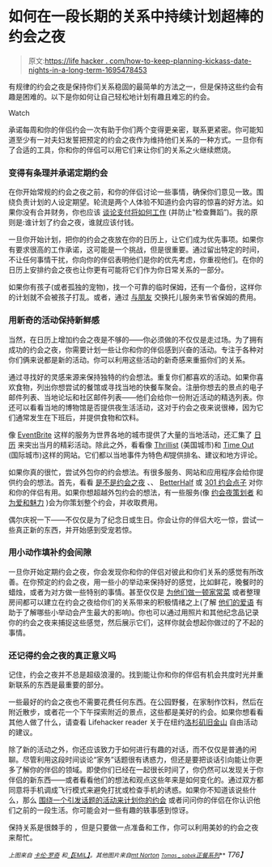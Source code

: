 # 如何在一段长期的关系中持续计划超棒的约会之夜

> 原文:[https://life hacker . com/how-to-keep-planning-kickass-date-nights-in-a-long-term-1695478453](https://lifehacker.com/how-to-keep-planning-kickass-date-nights-in-a-long-term-1695478453)

有规律的约会之夜是保持你们关系稳固的最简单的方法之一，但是保持这些约会有趣是困难的。以下是你如何让自己轻松地计划有趣且难忘的约会。

Watch

承诺每周和你的伴侣约会一次有助于你们两个变得更亲密，联系更紧密。你可能知道至少有一对夫妇发誓把预定的约会之夜作为维持他们关系的一种方式。一旦你有了合适的工具，你和你的伴侣可以用它们来让你们的关系之火继续燃烧。

### **变得有条理并承诺定期约会**

在你开始常规的约会之夜之前，和你的伴侣讨论一些事情，确保你们意见一致。围绕负责计划的人设定期望。轮流是两个人体验不知道约会内容的惊喜的好方法。如果你没有合并财务，你也应该 [谈论支付将如何工作](http://lifehacker.com/how-do-you-handle-the-check-on-dates-1212608928) (并防止“检查舞蹈”)。我的原则是:谁计划了约会之夜，谁就应该付钱。

一旦你开始计划，把你的约会之夜放在你的日历上，让它们成为优先事项。如果你有要求很高的工作承诺，这可能是一个挑战，但是很重要。通过留出特定的时间，不让任何事情干扰，你向你的伴侣表明他们是你的优先考虑，你重视他们。在你的日历上安排约会之夜也让你更有可能将它们作为你日常关系的一部分。

如果你有孩子(或者孤独的宠物)，找一个可靠的临时保姆，还有一个备份，这样你的计划就不会被孩子打乱。或者，通过 [与朋友](http://lifehacker.com/start-a-parenting-co-op-to-save-money-on-babysitting-5993878) 交换托儿服务来节省保姆的费用。

### **用新奇的活动保持新鲜感**

当然，在日历上增加约会之夜是不够的——你必须做的不仅仅是走过场。为了拥有成功的约会之夜，你需要计划一些让你和你的伴侣感到兴奋的活动。专注于各种对你们俩来说都是新的活动。你可以利用这些活动的新奇感来重振你们的关系。

通过寻找好的灵感来源来保持独特的约会想法。重复你们都喜欢的活动。如果你喜欢食物，列出你想尝试的餐馆或寻找当地的快餐车聚会。注册你想去的景点的电子邮件列表、当地论坛和社区邮件列表——他们会给你一份附近活动的精选列表。你还可以看看当地的博物馆是否提供夜生活活动，这对于约会之夜来说很棒，因为它们通常发生在下班后，并提供食物和饮料。

像 [EventBrite](http://eventbrite.com/) 这样的服务为世界各地的城市提供了大量的当地活动，还汇集了 [日历](https://www.eventbrite.com/l/san-francisco-events-calendar-april-2015) 来突出当月的精彩活动。除此之外，看看像 [Thrillist](http://www.thrillist.com/) (美国城市)和 [Time Out](http://www.timeout.com/) (国际城市)这样的网站。它们都以当地事件为特色*和*提供排名、建议和地方评论。

如果你真的很忙，尝试外包你的约会想法。有很多服务、网站和应用程序会给你提供约会的想法。首先，看看 [是不是约会之夜](http://www.itsdatenight.com/) 、、 [BetterHalf](http://applits.com/livepages/BetterHalf.php) 或 [301 约会点子](https://itunes.apple.com/us/app/301-date-ideas/id355828147?mt=8) 对你和你的伴侣有用。如果你想超越外包约会的想法，有一些服务(像 [约会夜策划者](http://www.datenightplanners.com/) 和 [为爱和魅力](http://forloveandcharm.com/romantic-event-planning/) )会为你策划整个约会，并收取费用。

偶尔庆祝一下——不仅仅是为了纪念日或生日。你会让你的伴侣大吃一惊，尝试一些真正新的东西，并开始感到受宠若惊。

### **用小动作填补约会间隙**

一旦你开始定期约会之夜，你会发现你和你的伴侣对彼此和你们关系的感觉有所改善。在你预定的约会之夜，用一些小的举动来保持好的感觉，比如鲜花，晚餐时的蜡烛，或者为对方做一些特别的事情。甚至仅仅是 [为他们做一顿家常菜](http://lifehacker.com/whats-your-go-to-date-recipe-1693393554) 或者整理房间都可以建立在约会之夜给你们的关系带来的积极情绪之上(了解 [他们的爱语](http://www.5lovelanguages.com/) 有助于了解哪些小举动会产生最大的影响)。你也可以通过用照片和其他纪念品记录你的约会之夜来捕捉这些感觉，然后展示它们，这样你就会想起你做过的了不起的事情。

### **还记得约会之夜的真正意义吗**

记住，约会之夜并不总是超级浪漫的。找到能让你和你的伴侣有机会共度时光并重新联系的东西是最重要的部分。

一些最好的约会之夜也不需要花费任何东西。在公园野餐，在家制作饮料，然后在附近散步，或者花一个下午探索附近的景点，这些都是美好的约会。如果你想看看其他人做了什么，请查看 Lifehacker reader 关于在纽约[洛杉矶](http://lifehacker.com/the-best-free-things-to-do-in-los-angeles-1677432126)[旧金山](http://lifehacker.com/what-are-the-best-free-things-to-do-in-san-francisco-1693496576) 自由活动的建议。

除了新的活动之外，你还应该致力于如何进行有趣的对话，而不仅仅是普通的闲聊。尽管利用这段时间谈论“家务”话题很有诱惑力，但还是要把谈话引向能让你更多了解你的伴侣的领域。即使你们已经在一起很长时间了，你仍然可以发现关于你伴侣的新东西——或者看看他们的想法和观点这些年来是如何变化的。通过双方都同意将手机调成飞行模式来避免打扰或检查手机的诱惑。如果你不知道该说些什么，那么 [围绕一个引发话题的活动来计划你的约会](http://lifehacker.com/plan-your-date-around-a-conversation-sparking-activity-1679678758) 或者问问你的伴侣在你认识他们之前的一段生活。你可能会对一些有趣的轶事感到惊讶。

保持关系是很棘手的 ，但是只要做一点准备和工作，你可以利用美妙的约会之夜来帮忙。

*<small>上图来自</small>* [*<small>卡伦·罗奇</small>*](http://www.shutterstock.com/pic.mhtml?id=194400326&src=id) *<small>和</small>*[*<small>【EMIL】</small>*](http://www.shutterstock.com/pic.mhtml?id=256862668&src=id)*<small>。其他图片来自</small>*[<small>*mt Norton*</small>](https://www.flickr.com/photos/mtnorton/6949039446/) <small>*[<small>*Tomas _ sobek*</small>](https://www.flickr.com/photos/tomas_sobek/16634948147/)<small></small>*[*正餐系列*](https://www.flickr.com/photos/dinnerseries/16729803887/)**</small> *T76】*